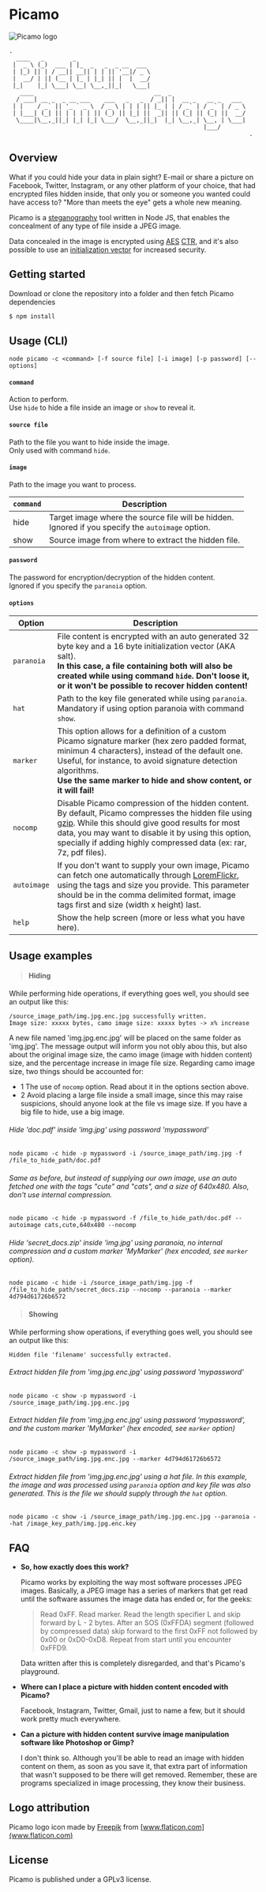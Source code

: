 # Picamo
![Picamo logo](https://github.com/someguycrafting/picamo/blob/master/logo/logo.png)

```text
.
  ____   _        _                                                
 |  _ \ (_)  ___ | |_  _   _  _ __  ___                            
 | |_) || | / __|| __|| | | || '__|/ _ \                           
 |  __/ | || (__ | |_ | |_| || |  |  __/                           
 |_|    |_| \___| \__| \__,_||_|   \___|                           
   ____                                  __  _                     
  / ___| __ _  _ __ ___    ___   _   _  / _|| |  __ _   __ _   ___
 | |    / _` || '_ ` _ \  / _ \ | | | || |_ | | / _` | / _` | / _ \
 | |___| (_| || | | | | || (_) || |_| ||  _|| || (_| || (_| ||  __/
  \____|\__,_||_| |_| |_| \___/  \__,_||_|  |_| \__,_| \__, | \___|
                                                       |___/       
                                                                    .
```                        

## Overview

What if you could hide your data in plain sight? E-mail or share a picture on Facebook, Twitter, Instagram, or any other platform of your choice, that had encrypted files hidden inside, that only you or someone you wanted could have access to?  "More than meets the eye" gets a whole new meaning.

Picamo is a [steganography](https://en.wikipedia.org/wiki/Steganography") tool written in Node JS, that enables the concealment of any type of file inside a JPEG image.

Data concealed in the image is encrypted using [AES](en.wikipedia.org/wiki/Advanced_Encryption_Standard) [CTR](https://en.wikipedia.org/wiki/Block_cipher_mode_of_operation), and it's also possible to use an [initialization vector](https://en.wikipedia.org/wiki/Initialization_vector") for increased security.

## Getting started
Download or clone the repository into a folder and then fetch Picamo dependencies
```sh
$ npm install
```
## Usage (CLI)

```text
node picamo -c <command> [-f source file] [-i image] [-p password] [--options]
```
#### `command`
Action to perform.<br/>
Use `hide` to hide a file inside an image or `show` to reveal it.

#### `source file`
Path to the file you want to hide inside the image.<br/>
Only used with command `hide`.

#### `image`
Path to the image you want to process.

`command`   | Description
------------|------------
hide        | Target image where the source file will be hidden.<br/>Ignored if you specify the `autoimage` option.
show        | Source image from where to extract the hidden file.

#### `password`
The password for encryption/decryption of the hidden content. <br/>Ignored if you specify the `paranoia` option.

#### `options`
Option        | Description
--------------|------------
`paranoia`    | File content is encrypted with an auto generated 32 byte key and a 16 byte initialization vector (AKA salt).<br/>**In this case, a file containing both will also be created while using command `hide`. Don't loose it, or it won't be possible to recover hidden content!**
`hat`         | Path to the key file generated while using `paranoia`.<br/>Mandatory if using option paranoia with command `show`.
`marker`      | This option allows for a definition of a custom Picamo signature marker (hex zero padded format, minimun 4 characters), instead of the default one.<br/>Useful, for instance, to avoid signature detection algorithms.<br/>**Use the same marker to hide and show content, or it will fail!**
`nocomp`      | Disable Picamo compression of the hidden content.<br/>By default, Picamo compresses the hidden file using [gzip](https://en.wikipedia.org/wiki/Gzip). While this should give good results for most data, you may want to disable it by using this option, specially if adding highly compressed data (ex: rar, 7z, pdf files).
`autoimage`   | If you don't want to supply your own image, Picamo can fetch one automatically through [LoremFlickr](http://loremflickr.com), using the tags and size you provide. This parameter should be in the comma delimited format, image tags first and size (width x height) last.
`help`   | Show the help screen (more or less what you have here).

## Usage examples

>#### Hiding
While performing hide operations, if everything goes well, you should see an output like this:
```text
/source_image_path/img.jpg.enc.jpg successfully written.
Image size: xxxxx bytes, camo image size: xxxxx bytes -> x% increase
```
A new file named 'img.jpg.enc.jpg' will be placed on the same folder as 'img.jpg'.
The message output will inform you not obly abou this, but also about the original image size, the camo image (image with hidden content) size, and the percentage increase in image file size. Regarding camo image size, two things should be accounted for:
* 1 The use of `nocomp` option. Read about it in the options section above.
* 2 Avoid placing a large file inside a small image, since this may raise suspicions, should anyone look at the file vs image size. If you have a big file to hide, use a big image.

###### Hide 'doc.pdf' inside 'img.jpg' using password 'mypassword'
```text
node picamo -c hide -p mypassword -i /source_image_path/img.jpg -f /file_to_hide_path/doc.pdf
```
###### Same as before, but instead of supplying our own image, use an auto fetched one with the tags "cute" and "cats", and a size of 640x480. Also, don't use internal compression.
```text
node picamo -c hide -p mypassword -f /file_to_hide_path/doc.pdf --autoimage cats,cute,640x480 --nocomp
```
###### Hide 'secret_docs.zip' inside 'img.jpg' using paranoia, no internal compression and a custom marker 'MyMarker' (hex encoded, see `marker` option).
```text
node picamo -c hide -i /source_image_path/img.jpg -f /file_to_hide_path/secret_docs.zip --nocomp --paranoia --marker 4d794d61726b6572
```

>#### Showing
While performing show operations, if everything goes well, you should see an output like this:
```text
Hidden file 'filename' successfully extracted.
```

###### Extract hidden file from 'img.jpg.enc.jpg' using password 'mypassword'
```text
node picamo -c show -p mypassword -i /source_image_path/img.jpg.enc.jpg
```

###### Extract hidden file from 'img.jpg.enc.jpg' using password 'mypassword', and the custom marker 'MyMarker' (hex encoded, see `marker` option)
```text
node picamo -c show -p mypassword -i /source_image_path/img.jpg.enc.jpg --marker 4d794d61726b6572
```

###### Extract hidden file from 'img.jpg.enc.jpg' using a hat file. In this example, the image and was processed using `paranoia` option and key file was also generated. This is the file we should supply through the `hat` option.

```text
node picamo -c show -i /source_image_path/img.jpg.enc.jpg --paranoia --hat /image_key_path/img.jpg.enc.key
```

## FAQ
* **So, how exactly does this work?**

  Picamo works by exploiting the way most software processes JPEG images. Basically, a JPEG image has a series of markers that get read until the software assumes the image data has ended or, for the geeks:
  > Read 0xFF. Read marker. Read the length specifier L and skip forward by L - 2 bytes. After an SOS (0xFFDA) segment (followed by compressed data) skip forward to the first 0xFF not followed by 0x00 or 0xD0-0xD8. Repeat from start until you encounter 0xFFD9.

  Data written after this is completely disregarded, and that's Picamo's playground.

* **Where can I place a picture with hidden content encoded with Picamo?**

  Facebook, Instagram, Twitter, Gmail, just to name a few, but it should work pretty much everywhere.

* **Can a picture with hidden content survive image manipulation software like Photoshop or Gimp?**

  I don't think so. Although you'll be able to read an image with hidden content on them, as soon as you save it, that extra part of information that wasn't supposed to be there will get removed. Remember, these are programs specialized in image processing, they know their business.

## Logo attribution
Picamo logo icon made by [Freepik](http://www.flaticon.com/authors/freepik) from [www.flaticon.com](www.flaticon.com)

## License
Picamo is published under a GPLv3 license.
